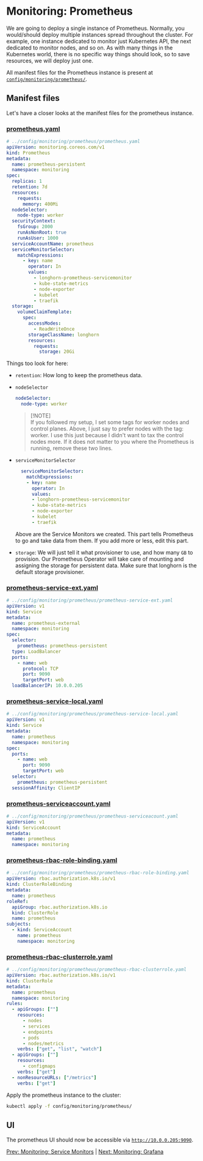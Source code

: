 # Monitoring: Prometheus

We are going to deploy a single instance of Prometheus. Normally, you would/should deploy multiple instances spread throughout the cluster.
For example, one instance dedicated to monitor just Kubernetes API, the next dedicated to monitor nodes, and so on. As with many things in the Kubernetes world, there is no specific way things should look, so to save resources, we will deploy just one.

All manifest files for the Prometheus instance is present at [`config/monitoring/prometheus/`](../config/monitoring/prometheus/).

## Manifest files

Let's have a closer looks at the manifest files for the prometheus instance.

### [prometheus.yaml](../config/monitoring/prometheus/prometheus.yaml)

```yaml
# ../config/monitoring/prometheus/prometheus.yaml
apiVersion: monitoring.coreos.com/v1
kind: Prometheus
metadata:
  name: prometheus-persistent
  namespace: monitoring
spec:
  replicas: 1
  retention: 7d
  resources:
    requests:
      memory: 400Mi
  nodeSelector:
    node-type: worker
  securityContext:
    fsGroup: 2000
    runAsNonRoot: true
    runAsUser: 1000
  serviceAccountName: prometheus
  serviceMonitorSelector:
    matchExpressions:
      - key: name
        operator: In
        values:
          - longhorn-prometheus-servicemonitor
          - kube-state-metrics
          - node-exporter
          - kubelet
          - traefik
  storage:
    volumeClaimTemplate:
      spec:
        accessModes:
          - ReadWriteOnce
        storageClassName: longhorn
        resources:
          requests:
            storage: 20Gi
```

Things too look for here:

- `retention`: How long to keep the prometheus data.

- `nodeSelector`

  ```yaml
  nodeSelector:
    node-type: worker
  ```

  > \[!NOTE]\
  > If you followed my setup, I set some tags for worker nodes and control planes. Above, I just say to prefer nodes with the tag: worker. I use this just because I didn't want to tax the control nodes more. If it does not matter to you where the Prometheus is running, remove these two lines.

- `serviceMonitorSelector`

  ```yaml
    serviceMonitorSelector:
      matchExpressions:
      - key: name
        operator: In
        values:
        - longhorn-prometheus-servicemonitor
        - kube-state-metrics
        - node-exporter
        - kubelet
        - traefik
  ```

  Above are the Service Monitors we created. This part tells Prometheus to go and take data from them. If you add more or less, edit this part.

- `storage`: We will just tell it what provisioner to use, and how many `GB` to provision. Our Prometheus Operator will take care of mounting and assigning the storage for persistent data. Make sure that longhorn is the default storage provisioner.

### [prometheus-service-ext.yaml](../config/monitoring/prometheus/prometheus-service-ext.yaml)

```yaml
# ../config/monitoring/prometheus/prometheus-service-ext.yaml
apiVersion: v1
kind: Service
metadata:
  name: prometheus-external
  namespace: monitoring
spec:
  selector:
    prometheus: prometheus-persistent
  type: LoadBalancer
  ports:
    - name: web
      protocol: TCP
      port: 9090
      targetPort: web
  loadBalancerIP: 10.0.0.205
```

### [prometheus-service-local.yaml](../config/monitoring/prometheus/prometheus-service-local.yaml)

```yaml
# ../config/monitoring/prometheus/prometheus-service-local.yaml
apiVersion: v1
kind: Service
metadata:
  name: prometheus
  namespace: monitoring
spec:
  ports:
    - name: web
      port: 9090
      targetPort: web
  selector:
    prometheus: prometheus-persistent
  sessionAffinity: ClientIP
```

### [prometheus-serviceaccount.yaml](../config/monitoring/prometheus/prometheus-serviceaccount.yaml)

```yaml
# ../config/monitoring/prometheus/prometheus-serviceacount.yaml
apiVersion: v1
kind: ServiceAccount
metadata:
  name: prometheus
  namespace: monitoring
```

### [prometheus-rbac-role-binding.yaml](../config/monitoring/prometheus/prometheus-rbac-role-binding.yaml)

```yaml
# ../config/monitoring/prometheus/prometheus-rbac-role-binding.yaml
apiVersion: rbac.authorization.k8s.io/v1
kind: ClusterRoleBinding
metadata:
  name: prometheus
roleRef:
  apiGroup: rbac.authorization.k8s.io
  kind: ClusterRole
  name: prometheus
subjects:
  - kind: ServiceAccount
    name: prometheus
    namespace: monitoring
```

### [prometheus-rbac-clusterrole.yaml](../config/monitoring/prometheus/prometheus-rbac-clusterrole.yaml)

```yaml
# ../config/monitoring/prometheus/prometheus-rbac-clusterrole.yaml
apiVersion: rbac.authorization.k8s.io/v1
kind: ClusterRole
metadata:
  name: prometheus
  namespace: monitoring
rules:
  - apiGroups: [""]
    resources:
      - nodes
      - services
      - endpoints
      - pods
      - nodes/metrics
    verbs: ["get", "list", "watch"]
  - apiGroups: [""]
    resources:
      - configmaps
    verbs: ["get"]
  - nonResourceURLs: ["/metrics"]
    verbs: ["get"]
```

Apply the prometheus instance to the cluster:

```bash
kubectl apply -f config/monitoring/prometheus/
```

## UI

The prometheus UI should now be accessible via [`http://10.0.0.205:9090`](http://10.0.0.205:9090).

[Prev: Monitoring: Service Monitors](./09_monitoring_service_monitors.md) | [Next: Monitoring: Grafana](./11_monitoring_grafana.md)
